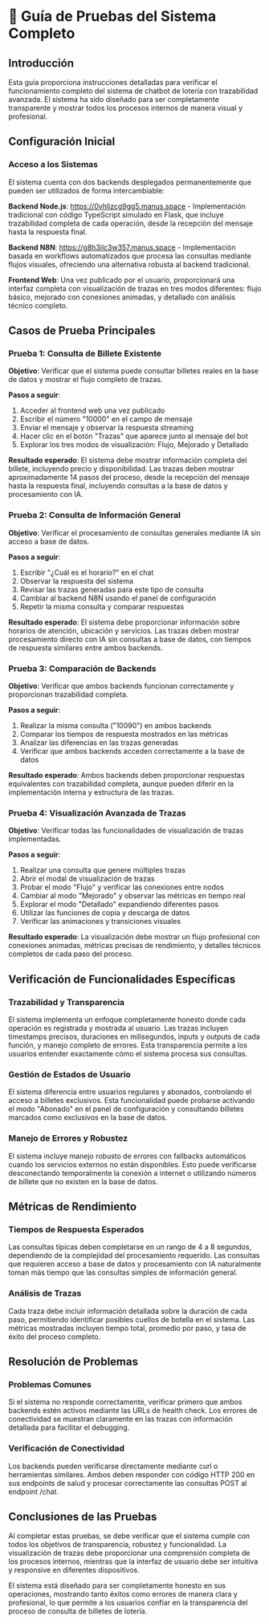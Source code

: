 # 🧪 Guía de Pruebas del Sistema Completo

## Introducción

Esta guía proporciona instrucciones detalladas para verificar el funcionamiento completo del sistema de chatbot de lotería con trazabilidad avanzada. El sistema ha sido diseñado para ser completamente transparente y mostrar todos los procesos internos de manera visual y profesional.

## Configuración Inicial

### Acceso a los Sistemas

El sistema cuenta con dos backends desplegados permanentemente que pueden ser utilizados de forma intercambiable:

**Backend Node.js**: https://0vhlizcg9gg5.manus.space - Implementación tradicional con código TypeScript simulado en Flask, que incluye trazabilidad completa de cada operación, desde la recepción del mensaje hasta la respuesta final.

**Backend N8N**: https://g8h3ilc3w357.manus.space - Implementación basada en workflows automatizados que procesa las consultas mediante flujos visuales, ofreciendo una alternativa robusta al backend tradicional.

**Frontend Web**: Una vez publicado por el usuario, proporcionará una interfaz completa con visualización de trazas en tres modos diferentes: flujo básico, mejorado con conexiones animadas, y detallado con análisis técnico completo.

## Casos de Prueba Principales

### Prueba 1: Consulta de Billete Existente

**Objetivo**: Verificar que el sistema puede consultar billetes reales en la base de datos y mostrar el flujo completo de trazas.

**Pasos a seguir**:
1. Acceder al frontend web una vez publicado
2. Escribir el número "10000" en el campo de mensaje
3. Enviar el mensaje y observar la respuesta streaming
4. Hacer clic en el botón "Trazas" que aparece junto al mensaje del bot
5. Explorar los tres modos de visualización: Flujo, Mejorado y Detallado

**Resultado esperado**: El sistema debe mostrar información completa del billete, incluyendo precio y disponibilidad. Las trazas deben mostrar aproximadamente 14 pasos del proceso, desde la recepción del mensaje hasta la respuesta final, incluyendo consultas a la base de datos y procesamiento con IA.

### Prueba 2: Consulta de Información General

**Objetivo**: Verificar el procesamiento de consultas generales mediante IA sin acceso a base de datos.

**Pasos a seguir**:
1. Escribir "¿Cuál es el horario?" en el chat
2. Observar la respuesta del sistema
3. Revisar las trazas generadas para este tipo de consulta
4. Cambiar al backend N8N usando el panel de configuración
5. Repetir la misma consulta y comparar respuestas

**Resultado esperado**: El sistema debe proporcionar información sobre horarios de atención, ubicación y servicios. Las trazas deben mostrar procesamiento directo con IA sin consultas a base de datos, con tiempos de respuesta similares entre ambos backends.

### Prueba 3: Comparación de Backends

**Objetivo**: Verificar que ambos backends funcionan correctamente y proporcionan trazabilidad completa.

**Pasos a seguir**:
1. Realizar la misma consulta ("10090") en ambos backends
2. Comparar los tiempos de respuesta mostrados en las métricas
3. Analizar las diferencias en las trazas generadas
4. Verificar que ambos backends acceden correctamente a la base de datos

**Resultado esperado**: Ambos backends deben proporcionar respuestas equivalentes con trazabilidad completa, aunque pueden diferir en la implementación interna y estructura de las trazas.

### Prueba 4: Visualización Avanzada de Trazas

**Objetivo**: Verificar todas las funcionalidades de visualización de trazas implementadas.

**Pasos a seguir**:
1. Realizar una consulta que genere múltiples trazas
2. Abrir el modal de visualización de trazas
3. Probar el modo "Flujo" y verificar las conexiones entre nodos
4. Cambiar al modo "Mejorado" y observar las métricas en tiempo real
5. Explorar el modo "Detallado" expandiendo diferentes pasos
6. Utilizar las funciones de copia y descarga de datos
7. Verificar las animaciones y transiciones visuales

**Resultado esperado**: La visualización debe mostrar un flujo profesional con conexiones animadas, métricas precisas de rendimiento, y detalles técnicos completos de cada paso del proceso.

## Verificación de Funcionalidades Específicas

### Trazabilidad y Transparencia

El sistema implementa un enfoque completamente honesto donde cada operación es registrada y mostrada al usuario. Las trazas incluyen timestamps precisos, duraciones en milisegundos, inputs y outputs de cada función, y manejo completo de errores. Esta transparencia permite a los usuarios entender exactamente cómo el sistema procesa sus consultas.

### Gestión de Estados de Usuario

El sistema diferencia entre usuarios regulares y abonados, controlando el acceso a billetes exclusivos. Esta funcionalidad puede probarse activando el modo "Abonado" en el panel de configuración y consultando billetes marcados como exclusivos en la base de datos.

### Manejo de Errores y Robustez

El sistema incluye manejo robusto de errores con fallbacks automáticos cuando los servicios externos no están disponibles. Esto puede verificarse desconectando temporalmente la conexión a internet o utilizando números de billete que no existen en la base de datos.

## Métricas de Rendimiento

### Tiempos de Respuesta Esperados

Las consultas típicas deben completarse en un rango de 4 a 8 segundos, dependiendo de la complejidad del procesamiento requerido. Las consultas que requieren acceso a base de datos y procesamiento con IA naturalmente toman más tiempo que las consultas simples de información general.

### Análisis de Trazas

Cada traza debe incluir información detallada sobre la duración de cada paso, permitiendo identificar posibles cuellos de botella en el sistema. Las métricas mostradas incluyen tiempo total, promedio por paso, y tasa de éxito del proceso completo.

## Resolución de Problemas

### Problemas Comunes

Si el sistema no responde correctamente, verificar primero que ambos backends estén activos mediante las URLs de health check. Los errores de conectividad se muestran claramente en las trazas con información detallada para facilitar el debugging.

### Verificación de Conectividad

Los backends pueden verificarse directamente mediante curl o herramientas similares. Ambos deben responder con código HTTP 200 en sus endpoints de salud y procesar correctamente las consultas POST al endpoint /chat.

## Conclusiones de las Pruebas

Al completar estas pruebas, se debe verificar que el sistema cumple con todos los objetivos de transparencia, robustez y funcionalidad. La visualización de trazas debe proporcionar una comprensión completa de los procesos internos, mientras que la interfaz de usuario debe ser intuitiva y responsive en diferentes dispositivos.

El sistema está diseñado para ser completamente honesto en sus operaciones, mostrando tanto éxitos como errores de manera clara y profesional, lo que permite a los usuarios confiar en la transparencia del proceso de consulta de billetes de lotería.
